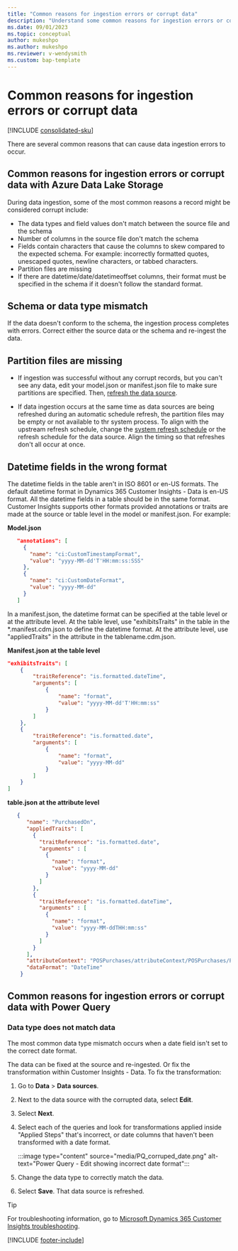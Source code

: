 ```yaml
---
title: "Common reasons for ingestion errors or corrupt data"
description: "Understand some common reasons for ingestion errors or corrupt data when using Data Lake Storage or Power Query"
ms.date: 09/01/2023
ms.topic: conceptual
author: mukeshpo
ms.author: mukeshpo
ms.reviewer: v-wendysmith
ms.custom: bap-template
---
```


# Common reasons for ingestion errors or corrupt data

[!INCLUDE [consolidated-sku](./includes/consolidated-sku.md)]

There are several common reasons that can cause data ingestion errors to occur.

## Common reasons for ingestion errors or corrupt data with Azure Data Lake Storage

During data ingestion, some of the most common reasons a record might be considered corrupt include:

- The data types and field values don't match between the source file and the schema
- Number of columns in the source file don't match the schema
- Fields contain characters that cause the columns to skew compared to the expected schema. For example: incorrectly formatted quotes, unescaped quotes, newline characters, or tabbed characters.
- Partition files are missing
- If there are datetime/date/datetimeoffset columns, their format must be specified in the schema if it doesn't follow the standard format.

## Schema or data type mismatch

If the data doesn't conform to the schema, the ingestion process completes with errors. Correct either the source data or the schema and re-ingest the data.

## Partition files are missing

- If ingestion was successful without any corrupt records, but you can't see any data, edit your model.json or manifest.json file to make sure partitions are specified. Then, [refresh the data source](data-sources-manage.md#refresh-data-sources).

- If data ingestion occurs at the same time as data sources are being refreshed during an automatic schedule refresh, the partition files may be empty or not available to thr system process. To align with the upstream refresh schedule, change the [system refresh schedule](schedule-refresh.md) or the refresh schedule for the data source. Align the timing so that refreshes don't all occur at once.

## Datetime fields in the wrong format

The datetime fields in the table aren't in ISO 8601 or en-US formats. The default datetime format in Dynamics 365 Customer Insights - Data is en-US format. All the datetime fields in a table should be in the same format. Customer Insights supports other formats provided annotations or traits are made at the source or table level in the model or manifest.json. For example:

**Model.json**

   ```json
      "annotations": [
        {
          "name": "ci:CustomTimestampFormat",
          "value": "yyyy-MM-dd'T'HH:mm:ss:SSS"
        },
        {
          "name": "ci:CustomDateFormat",
          "value": "yyyy-MM-dd"
        }
      ]   
   ```

  In a manifest.json, the datetime format can be specified at the table level or at the attribute level. At the table level, use "exhibitsTraits" in the table in the *.manifest.cdm.json to define the datetime format. At the attribute level, use "appliedTraits" in the attribute in the tablename.cdm.json.

**Manifest.json at the table level**

```json
"exhibitsTraits": [
    {
        "traitReference": "is.formatted.dateTime",
        "arguments": [
            {
                "name": "format",
                "value": "yyyy-MM-dd'T'HH:mm:ss"
            }
        ]
    },
    {
        "traitReference": "is.formatted.date",
        "arguments": [
            {
                "name": "format",
                "value": "yyyy-MM-dd"
            }
        ]
    }
]
```

**table.json at the attribute level**

```json
   {
      "name": "PurchasedOn",
      "appliedTraits": [
        {
          "traitReference": "is.formatted.date",
          "arguments" : [
            {
              "name": "format",
              "value": "yyyy-MM-dd"
            }
          ]
        },
        {
          "traitReference": "is.formatted.dateTime",
          "arguments" : [
            {
              "name": "format",
              "value": "yyyy-MM-ddTHH:mm:ss"
            }
          ]
        }
      ],
      "attributeContext": "POSPurchases/attributeContext/POSPurchases/PurchasedOn",
      "dataFormat": "DateTime"
    }
```

## Common reasons for ingestion errors or corrupt data with Power Query

### Data type does not match data

The most common data type mismatch occurs when a date field isn't set to the correct date format.

The data can be fixed at the source and re-ingested. Or fix the transformation within Customer Insights - Data. To fix the transformation:

1. Go to **Data** > **Data sources**.

1. Next to the data source with the corrupted data, select **Edit**.

1. Select **Next**.

1. Select each of the queries and look for transformations applied inside "Applied Steps" that's incorrect, or date columns that haven't been transformed with a date format.

   :::image type="content" source="media/PQ_corruped_date.png" alt-text="Power Query - Edit showing incorrect date format":::

1. Change the data type to correctly match the data.

1. Select **Save**. That data source is refreshed.

> [!TIP]
> For troubleshooting information, go to [Microsoft Dynamics 365 Customer Insights troubleshooting](/troubleshoot/dynamics-365/customer-insights/welcome-customer-insights).

[!INCLUDE [footer-include](includes/footer-banner.md)]
